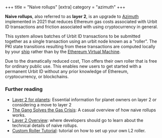 +++
title = "Naive rollups"
[extra]
category = "azimuth"
+++

**Naive rollups**, also referred to as **layer 2**, is an upgrade to
[Azimuth](/reference/glossary/azimuth) implemented in 2021 that reduces Ethereum gas
costs associated with Urbit ID transactions and friction associated with using
cryptocurrency in general.

This system allows batches of Urbit ID transactions to be submitted together as
a single transaction using an urbit node known as a "roller". The PKI state
transitions resulting from these transactions are computed locally by your
[ship](/reference/glossary/ship) rather than by the [Ethereum Virtual
Machine](https://ethereum.org/en/developers/docs/evm/).

Due to the dramatically reduced cost, Tlon offers their own roller that is free
for ordinary public use. This enables new users to get started with a permanent
Urbit ID without any prior knowledge of Ethereum, cryptocurrency, or
blockchains.

### Further reading

- [Layer 2 for planets](/getting-started/layer-2-for-planets): Essential
  information for planet owners on layer 2 or considering a move to layer 2
- [The Gang Solves the Gas Crisis](/blog/rollups): A casual overview of how
naive rollups works.
- [Layer 2 Overview](/reference/azimuth/l2/layer2): where developers should go to learn
about the technical details of naive rollups.
- [Custom Roller Tutorial](/reference/azimuth/l2/roller-tutorial): tutorial on how to
  set up your own L2 roller.
